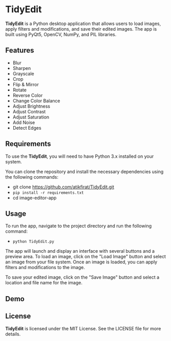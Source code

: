 # TidyEdit

**TidyEdit** is a Python desktop application that allows users to load images, 
apply filters and modifications, and save their edited images. 
The app is built using PyQt5, OpenCV, NumPy, and PIL libraries.


## Features
- Blur
- Sharpen
- Grayscale
- Crop
- Flip & Mirror
- Rotate
- Reverse Color
- Change Color Balance
- Adjust Brightness
- Adjust Contrast
- Adjust Saturation
- Add Noise
- Detect Edges


## Requirements
To use the **TidyEdit**, you will need to have Python 3.x installed on your system.

You can clone the repository and install the necessary 
dependencies using the following commands:
* git clone https://github.com/atikfirat/TidyEdit.git
* `pip install -r requirements.txt`
* cd image-editor-app


## Usage

To run the app, navigate to the project directory and run the following command:
* `python TidyEdit.py`

The app will launch and display an interface with several buttons and a preview area. 
To load an image, click on the "Load Image" button and select an image from your file system. 
Once an image is loaded, you can apply filters and modifications to the image.

To save your edited image, click on the "Save Image" button and select a location and file name for the image.

## Demo


## License

**TidyEdit** is licensed under the MIT License. See the LICENSE file for more details.
